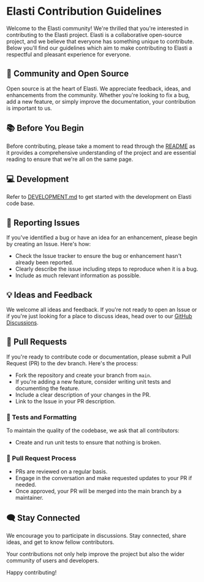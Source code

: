# Elasti Contribution Guidelines

Welcome to the Elasti community! We're thrilled that you're interested in contributing to the Elasti project. Elasti is a collaborative open-source project, and we believe that everyone has something unique to contribute. Below you'll find our guidelines which aim to make contributing to Elasti a respectful and pleasant experience for everyone.

## 🌟 Community and Open Source

Open source is at the heart of Elasti. We appreciate feedback, ideas, and enhancements from the community. Whether you're looking to fix a bug, add a new feature, or simply improve the documentation, your contribution is important to us.

## 📚 Before You Begin

Before contributing, please take a moment to read through the [README](./README.md) as it provides a comprehensive understanding of the project and are essential reading to ensure that we're all on the same page.

## 💻 Development

Refer to [DEVELOPMENT.md](./DEVELOPMENT.md) to get started with the development on Elasti code base.

## 🐛 Reporting Issues

If you've identified a bug or have an idea for an enhancement, please begin by creating an Issue. Here's how:

-   Check the Issue tracker to ensure the bug or enhancement hasn't already been reported.
-   Clearly describe the issue including steps to reproduce when it is a bug.
-   Include as much relevant information as possible.

## 💡 Ideas and Feedback

We welcome all ideas and feedback. If you're not ready to open an Issue or if you're just looking for a place to discuss ideas, head over to our [GitHub Discussions](https://github.com/truefoundry/elasti/discussions).


## 📝 Pull Requests

If you're ready to contribute code or documentation, please submit a Pull Request (PR) to the dev branch. Here's the process:

-   Fork the repository and create your branch from `main`.
-   If you're adding a new feature, consider writing unit tests and documenting the feature.
-   Include a clear description of your changes in the PR.
-   Link to the Issue in your PR description.

### 🧪 Tests and Formatting

To maintain the quality of the codebase, we ask that all contributors:

-   Create and run unit tests to ensure that nothing is broken.

### 🔄 Pull Request Process

-   PRs are reviewed on a regular basis.
-   Engage in the conversation and make requested updates to your PR if needed.
-   Once approved, your PR will be merged into the main branch by a maintainer.

## 🗨️ Stay Connected

We encourage you to participate in discussions. Stay connected, share ideas, and get to know fellow contributors.

Your contributions not only help improve the project but also the wider community of users and developers.

Happy contributing!